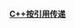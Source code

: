 #### [C++按引用传递](https://github.com/swordboyASS/Variable-Problem/blob/master/C++%E6%8C%89%E5%BC%95%E7%94%A8%E4%BC%A0%E9%80%92.md)
#### []()
